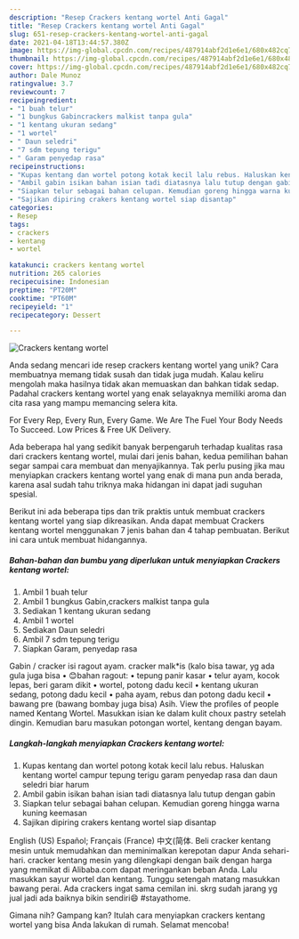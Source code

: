 ```yaml
---
description: "Resep Crackers kentang wortel Anti Gagal"
title: "Resep Crackers kentang wortel Anti Gagal"
slug: 651-resep-crackers-kentang-wortel-anti-gagal
date: 2021-04-18T13:44:57.380Z
image: https://img-global.cpcdn.com/recipes/487914abf2d1e6e1/680x482cq70/crackers-kentang-wortel-foto-resep-utama.jpg
thumbnail: https://img-global.cpcdn.com/recipes/487914abf2d1e6e1/680x482cq70/crackers-kentang-wortel-foto-resep-utama.jpg
cover: https://img-global.cpcdn.com/recipes/487914abf2d1e6e1/680x482cq70/crackers-kentang-wortel-foto-resep-utama.jpg
author: Dale Munoz
ratingvalue: 3.7
reviewcount: 7
recipeingredient:
- "1 buah telur"
- "1 bungkus Gabincrackers malkist tanpa gula"
- "1 kentang ukuran sedang"
- "1 wortel"
- " Daun seledri"
- "7 sdm tepung terigu"
- " Garam penyedap rasa"
recipeinstructions:
- "Kupas kentang dan wortel potong kotak kecil lalu rebus. Haluskan kentang wortel campur tepung terigu garam penyedap rasa dan daun seledri biar harum"
- "Ambil gabin isikan bahan isian tadi diatasnya lalu tutup dengan gabin"
- "Siapkan telur sebagai bahan celupan. Kemudian goreng hingga warna kuning keemasan"
- "Sajikan dipiring crakers kentang wortel siap disantap"
categories:
- Resep
tags:
- crackers
- kentang
- wortel

katakunci: crackers kentang wortel 
nutrition: 265 calories
recipecuisine: Indonesian
preptime: "PT20M"
cooktime: "PT60M"
recipeyield: "1"
recipecategory: Dessert

---
```



![Crackers kentang wortel](https://img-global.cpcdn.com/recipes/487914abf2d1e6e1/680x482cq70/crackers-kentang-wortel-foto-resep-utama.jpg)

Anda sedang mencari ide resep crackers kentang wortel yang unik? Cara membuatnya memang tidak susah dan tidak juga mudah. Kalau keliru mengolah maka hasilnya tidak akan memuaskan dan bahkan tidak sedap. Padahal crackers kentang wortel yang enak selayaknya memiliki aroma dan cita rasa yang mampu memancing selera kita.

For Every Rep, Every Run, Every Game. We Are The Fuel Your Body Needs To Succeed. Low Prices &amp; Free UK Delivery.

Ada beberapa hal yang sedikit banyak berpengaruh terhadap kualitas rasa dari crackers kentang wortel, mulai dari jenis bahan, kedua pemilihan bahan segar sampai cara membuat dan menyajikannya. Tak perlu pusing jika mau menyiapkan crackers kentang wortel yang enak di mana pun anda berada, karena asal sudah tahu triknya maka hidangan ini dapat jadi suguhan spesial.


Berikut ini ada beberapa tips dan trik praktis untuk membuat crackers kentang wortel yang siap dikreasikan. Anda dapat membuat Crackers kentang wortel menggunakan 7 jenis bahan dan 4 tahap pembuatan. Berikut ini cara untuk membuat hidangannya.

<!--inarticleads1-->

##### Bahan-bahan dan bumbu yang diperlukan untuk menyiapkan Crackers kentang wortel:

1. Ambil 1 buah telur
1. Ambil 1 bungkus Gabin,crackers malkist tanpa gula
1. Sediakan 1 kentang ukuran sedang
1. Ambil 1 wortel
1. Sediakan  Daun seledri
1. Ambil 7 sdm tepung terigu
1. Siapkan  Garam, penyedap rasa


Gabin / cracker isi ragout ayam. cracker malk*is (kalo bisa tawar, yg ada gula juga bisa • 😊bahan ragout: • tepung panir kasar • telur ayam, kocok lepas, beri garam dikit • wortel, potong dadu kecil • kentang ukuran sedang, potong dadu kecil • paha ayam, rebus dan potong dadu kecil • bawang pre (bawang bombay juga bisa) Asih. View the profiles of people named Kentang Wortel. Masukkan isian ke dalam kulit choux pastry setelah dingin. Kemudian baru masukan potongan wortel, kentang dengan bayam. 

<!--inarticleads2-->

##### Langkah-langkah menyiapkan Crackers kentang wortel:

1. Kupas kentang dan wortel potong kotak kecil lalu rebus. Haluskan kentang wortel campur tepung terigu garam penyedap rasa dan daun seledri biar harum
1. Ambil gabin isikan bahan isian tadi diatasnya lalu tutup dengan gabin
1. Siapkan telur sebagai bahan celupan. Kemudian goreng hingga warna kuning keemasan
1. Sajikan dipiring crakers kentang wortel siap disantap


English (US) Español; Français (France) 中文(简体. Beli cracker kentang mesin untuk memudahkan dan meminimalkan kerepotan dapur Anda sehari-hari. cracker kentang mesin yang dilengkapi dengan baik dengan harga yang memikat di Alibaba.com dapat meringankan beban Anda. Lalu masukkan sayur wortel dan kentang. Tunggu setengah matang masukkan bawang perai. Ada crackers ingat sama cemilan ini. skrg sudah jarang yg jual jadi ada baiknya bikin sendiri😄 #stayathome. 

Gimana nih? Gampang kan? Itulah cara menyiapkan crackers kentang wortel yang bisa Anda lakukan di rumah. Selamat mencoba!
